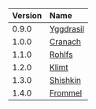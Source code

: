 |**Version**|**Name**|
|:----------|:-------|
|0.9.0|[Yggdrasil](http://commons.wikimedia.org/wiki/File:AM_738_4to_Yggdrasill.png)|
|1.0.0|[Cranach](http://commons.wikimedia.org/wiki/File:Tree_of_Knowledge.jpg)|
|1.1.0|[Rohlfs](http://commons.wikimedia.org/wiki/File:Christian_Rohlfs_Baumst%C3%A4mme.jpg)|
|1.2.0| [Klimt](http://commons.wikimedia.org/wiki/File:Gustav_Klimt_033.jpg)|
|1.3.0|[Shishkin](http://commons.wikimedia.org/wiki/File:Shishkin_na_severe_dikom1.jpg)|
|1.4.0|[Frommel](http://commons.wikimedia.org/wiki/File:Frommel_Baumstamm_1800.jpg)|